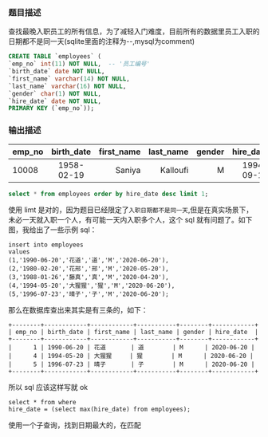 ### 题目描述
查找最晚入职员工的所有信息，为了减轻入门难度，目前所有的数据里员工入职的日期都不是同一天(sqlite里面的注释为--,mysql为comment)
``` sql
CREATE TABLE `employees` (
`emp_no` int(11) NOT NULL,  -- '员工编号'
`birth_date` date NOT NULL,
`first_name` varchar(14) NOT NULL,
`last_name` varchar(16) NOT NULL,
`gender` char(1) NOT NULL,
`hire_date` date NOT NULL,
PRIMARY KEY (`emp_no`));
```

### 输出描述
| emp_no        | birth_date           | first_name  | last_name | gender | hire_date |
| ------------- |:-------------:| -----:| -----:| -----:| -----:|
| 10008         | 1958-02-19    | Saniya | Kalloufi | M | 1994-09-15 |


```sql
select * from employees order by hire_date desc limit 1;
```
使用 limt 是对的，因为题目已经限定了`入职日期都不是同一天`,但是在真实场景下，未必一天就入职一个人，有可能一天内入职多个人，这个 sql 就有问题了。如下图，我给出了一些示例 sql：

```insert sql
insert into employees 
values
(1,'1990-06-20','花道','道','M','2020-06-20'),
(2,'1980-02-20','花邢','邢','M','2020-05-20'),
(3,'1988-01-26','藤真','真','M','2020-04-20'),
(4,'1994-05-20','大猩猩','猩','M','2020-06-20'),
(5,'1996-07-23','晴子','子','M','2020-06-20');
```

那么在数据库查出来其实是有三条的，如下：
```
+--------+------------+------------+-----------+--------+------------+
| emp_no | birth_date | first_name | last_name | gender | hire_date  |
+--------+------------+------------+-----------+--------+------------+
|      1 | 1990-06-20 | 花道       | 道        | M      | 2020-06-20 |
|      4 | 1994-05-20 | 大猩猩     | 猩        | M      | 2020-06-20 |
|      5 | 1996-07-23 | 晴子       | 子        | M      | 2020-06-20 |
+--------+------------+------------+-----------+--------+------------+
```
所以 sql 应该这样写就 ok
```
select * from where
hire_date = (select max(hire_date) from employees);
```

使用一个子查询，找到日期最大的，在匹配